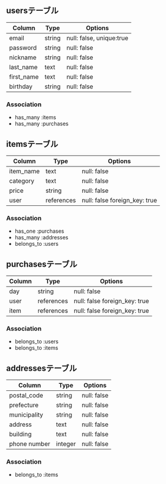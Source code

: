 ## usersテーブル

| Column     | Type       | Options                        |
| ---------- | ---------- | ------------------------------ |
| email      | string     | null: false, unique:true       |
| password   | string     | null: false                    |
| nickname   | string     | null: false                    |
| last_name  | text       | null: false                    |
| first_name | text       | null: false                    |
| birthday   | string     | null: false                    |

### Association
- has_many :items
- has_many :purchases

## itemsテーブル

| Column     | Type       | Options                        |
| ---------- | ---------- | ------------------------------ |
| item_name  | text       | null: false                    |
| category   | text       | null: false                    |
| price      | string     | null: false                    |
| user       | references | null: false  foreign_key: true |

### Association
- has_one :purchases
- has_many :addresses
- belongs_to :users

## purchasesテーブル

| Column     | Type       | Options                        |
| ---------- | ---------- | ------------------------------ |
| day        | string     | null: false                    |
| user       | references | null: false  foreign_key: true |
| item       | references | null: false  foreign_key: true |

### Association
- belongs_to :users
- belongs_to :items

## addressesテーブル

| Column       | Type       | Options                        |
| ------------ | ---------- | ------------------------------ |
| postal_code  | string     | null: false                    |
| prefecture   | string     | null: false                    |
| municipality | string     | null: false                    |
| address      | text       | null: false                    |
| building     | text       | null: false                    |
| phone number | integer    | null: false                    |


### Association
- belongs_to :items
